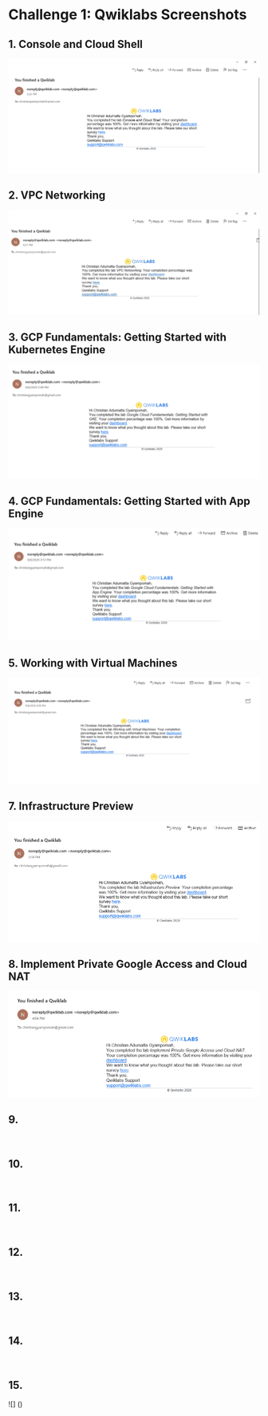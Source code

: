 # Challenge 1: Qwiklabs Screenshots

## 1. Console and Cloud Shell
![Challenge 1 Screenshot - Console and Cloud Shell](https://github.com/ChrisGy/gads2020_gcp/blob/master/Challenge%201/screenshots/Console%20and%20Cloud%20Shell.png)

## 2. VPC Networking
![VPC Networking](https://github.com/ChrisGy/gads2020_gcp/blob/master/Challenge%201/screenshots/VPC%20Networking.jpg)

## 3. GCP Fundamentals: Getting Started with Kubernetes Engine
![Getting Started with Kubernetes Engine](https://github.com/ChrisGy/gads2020_gcp/blob/master/Challenge%201/screenshots/Getting%20started%20with%20GKE.png)

## 4. GCP Fundamentals: Getting Started with App Engine
![Getting Started with App Engine](https://github.com/ChrisGy/gads2020_gcp/blob/master/Challenge%201/screenshots/Getting%20started%20with%20App%20Engine.png)

## 5. Working with Virtual Machines
![Working with Virtual machines](https://github.com/ChrisGy/gads2020_gcp/blob/master/Challenge%201/screenshots/Working%20with%20Virtual%20machines.png)

## 7. Infrastructure Preview
![Infrastructure Preview](https://github.com/ChrisGy/gads2020_gcp/blob/master/Challenge%201/screenshots/Infrastructure%20Preview.png)

## 8. Implement Private Google Access and Cloud NAT
![Implement Private Google Access and Cloud NAT](https://github.com/ChrisGy/gads2020_gcp/blob/master/Challenge%201/screenshots/Implement%20Private%20Google%20Access%20and%20Cloud%20NAT.png)

## 9. 
![]()

## 10. 
![]()

## 11. 
![]()

## 12. 
![]()

## 13. 
![]()

## 14. 
![]()

## 15. 
![] ()
